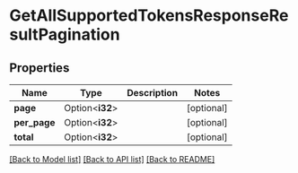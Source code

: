 # GetAllSupportedTokensResponseResultPagination

## Properties

Name | Type | Description | Notes
------------ | ------------- | ------------- | -------------
**page** | Option<**i32**> |  | [optional]
**per_page** | Option<**i32**> |  | [optional]
**total** | Option<**i32**> |  | [optional]

[[Back to Model list]](../README.md#documentation-for-models) [[Back to API list]](../README.md#documentation-for-api-endpoints) [[Back to README]](../README.md)


